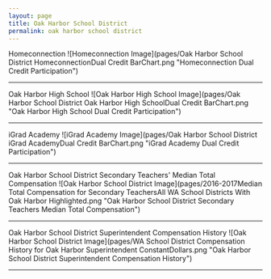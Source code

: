 ```yaml
---
layout: page
title: Oak Harbor School District
permalink: oak harbor school district
---
```



Homeconnection
![Homeconnection Image](pages/Oak Harbor School District HomeconnectionDual Credit BarChart.png "Homeconnection Dual Credit Participation")

___

Oak Harbor High School
![Oak Harbor High School Image](pages/Oak Harbor School District Oak Harbor High SchoolDual Credit BarChart.png "Oak Harbor High School Dual Credit Participation")

___

iGrad Academy
![iGrad Academy Image](pages/Oak Harbor School District iGrad AcademyDual Credit BarChart.png "iGrad Academy Dual Credit Participation")

___

Oak Harbor School District Secondary Teachers' Median Total Compensation
![Oak Harbor School District Image](pages/2016-2017Median Total Compensation for Secondary TeachersAll WA School Districts With Oak Harbor Highlighted.png "Oak Harbor School District Secondary Teachers Median Total Compensation")

___

Oak Harbor School District Superintendent Compensation History
![Oak Harbor School District Image](pages/WA School District Compensation History for Oak Harbor Superintendent ConstantDollars.png "Oak Harbor School District Superintendent Compensation History")

___


